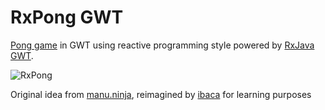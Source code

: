# RxPong GWT

[Pong game](https://es.wikipedia.org/wiki/Pong) in GWT using reactive programming style powered by 
[RxJava GWT](https://github.com/intendia-oss/rxjava-gwt). 

![RxPong](https://i.ytimg.com/vi/ncB0ov5hT48/hqdefault.jpg)

Original idea from [manu.ninja](https://manu.ninja/functional-reactive-game-programming-rxjs-breakout),
reimagined by [ibaca](https://github.com/ibaca) for learning purposes


